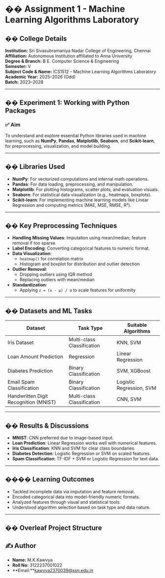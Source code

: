 # �� Assignment 1 - Machine Learning Algorithms Laboratory

## �� College Details

**Institution:** Sri Sivasubramaniya Nadar College of Engineering, Chennai  
**Affiliation:** Autonomous Institution affiliated to Anna University  
**Degree & Branch:** B.E. Computer Science & Engineering  
**Semester:** V  
**Subject Code & Name:** ICS1512 - Machine Learning Algorithms Laboratory  
**Academic Year:** 2025–2026 (Odd)  
**Batch:** 2023–2028  

---

## �� Experiment 1: Working with Python Packages

### ✅ Aim

To understand and explore essential Python libraries used in machine learning, such as **NumPy**, **Pandas**, **Matplotlib**, **Seaborn**, and **Scikit-learn**, for preprocessing, visualization, and model building.

---

## �� Libraries Used

- **NumPy**: For vectorized computations and internal math operations.
- **Pandas**: For data loading, preprocessing, and manipulation.
- **Matplotlib**: For plotting histograms, scatter plots, and evaluation visuals.
- **Seaborn**: For statistical data visualization (e.g., heatmaps, boxplots).
- **Scikit-learn**: For implementing machine learning models like Linear Regression and computing metrics (MAE, MSE, RMSE, R²).

---

## �� Key Preprocessing Techniques

- **Handling Missing Values**: Imputation using mean/median; feature removal if too sparse.
- **Label Encoding**: Converting categorical features to numeric format.
- **Data Visualization**:
  - `heatmap()` for correlation matrix
  - Histogram and boxplot for distribution and outlier detection
- **Outlier Removal**:
  - Dropping outliers using IQR method
  - Replacing outliers with mean/median
- **Standardization**:
  - Applying `z = (x - µ) / σ` to scale features for uniformity

---

## �� Datasets and ML Tasks

| Dataset                     | Task Type            | Suitable Algorithms             |
|----------------------------|----------------------|----------------------------------|
| Iris Dataset               | Multi-class Classification | KNN, SVM                   |
| Loan Amount Prediction     | Regression           | Linear Regression                |
| Diabetes Prediction        | Binary Classification | SVM, XGBoost                    |
| Email Spam Classification  | Binary Classification | Logistic Regression, SVM        |
| Handwritten Digit Recognition (MNIST) | Multi-class Classification | CNN, SVM        |

---

## �� Results & Discussions

- **MNIST**: CNN preferred due to image-based input.
- **Loan Prediction**: Linear Regression works well with numerical features.
- **Iris Classification**: KNN and SVM for clear class boundaries.
- **Diabetes Detection**: Logistic Regression or SVM on scaled features.
- **Spam Classification**: TF-IDF + SVM or Logistic Regression for text data.

---

## ��‍�� Learning Outcomes

- Tackled incomplete data via imputation and feature removal.
- Encoded categorical data into model-friendly numeric formats.
- Analyzed features through visual and statistical tools.
- Understood algorithm selection based on task type and data nature.

---

## �� Overleaf Project Structure

## ✍️ Author

- **Name:** M.K.Kawvya
- **Roll No:** 3122237001022
- **Email:**kawvya2370039@ssn.edu.in
